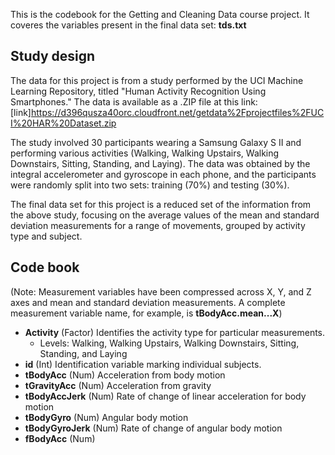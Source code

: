This is the codebook for the Getting and Cleaning Data course project. It coveres the variables present in the final data set: **tds.txt**

## Study design

The data for this project is from a study performed by the UCI Machine Learning Repository, titled "Human Activity Recognition Using Smartphones." The data is available as a .ZIP file at this link: [link]https://d396qusza40orc.cloudfront.net/getdata%2Fprojectfiles%2FUCI%20HAR%20Dataset.zip

The study involved 30 participants wearing a Samsung Galaxy S II and performing various activities (Walking, Walking Upstairs, Walking Downstairs, Sitting, Standing, and Laying). The data was obtained by the integral accelerometer and gyroscope in each phone, and the participants were randomly split into two sets: training (70%) and testing (30%).

The final data set for this project is a reduced set of the information from the above study, focusing on the average values of the mean and standard deviation measurements for a range of movements, grouped by activity type and subject.

## Code book
(Note: Measurement variables have been compressed across X, Y, and Z axes and mean and standard deviation measurements. A complete measurement variable name, for example, is **tBodyAcc.mean...X**)
* **Activity** (Factor) Identifies the activity type for particular measurements.
    + Levels: Walking, Walking Upstairs, Walking Downstairs, Sitting, Standing, and Laying
* **id** (Int) Identification variable marking individual subjects.
* **tBodyAcc** (Num) Acceleration from body motion
* **tGravityAcc** (Num) Acceleration from gravity
* **tBodyAccJerk** (Num) Rate of change of linear acceleration for body motion
* **tBodyGyro** (Num) Angular body motion
* **tBodyGyroJerk** (Num) Rate of change of angular body motion
* **fBodyAcc** (Num)